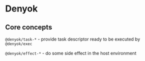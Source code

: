 # Denyok

## Core concepts

`@denyok/task-*` - provide task descriptor ready to be executed by `@denyok/exec`

`@denyok/effect-*` - do some side effect in the host environment

